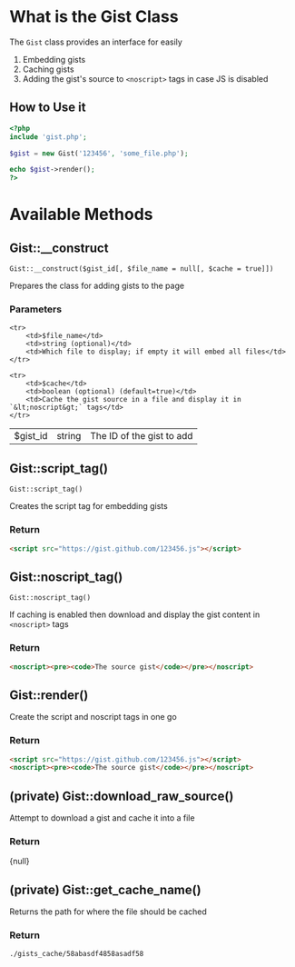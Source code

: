# What is the Gist Class
The `Gist` class provides an interface for easily

1. Embedding gists
2. Caching gists
3. Adding the gist's source to `<noscript>` tags in case JS is disabled

## How to Use it

```php
<?php
include 'gist.php';

$gist = new Gist('123456', 'some_file.php');

echo $gist->render();
?>
```

# Available Methods

## Gist::__construct

	Gist::__construct($gist_id[, $file_name = null[, $cache = true]])

Prepares the class for adding gists to the page

### Parameters

<table>
	<tr>
		<td>$gist_id</td>
		<td>string</td>
		<td>The ID of the gist to add</td>
	</tr>
	
	<tr>
		<td>$file_name</td>
		<td>string (optional)</td>
		<td>Which file to display; if empty it will embed all files</td>
	</tr>
	
	<tr>
		<td>$cache</td>
		<td>boolean (optional) (default=true)</td>
		<td>Cache the gist source in a file and display it in `&lt;noscript&gt;` tags</td>
	</tr>
</table>

## Gist::script\_tag()

	Gist::script_tag()

Creates the script tag for embedding gists

### Return

```html
<script src="https://gist.github.com/123456.js"></script>
```

## Gist::noscript\_tag()

	Gist::noscript_tag()

If caching is enabled then download 
and display the gist content in
`<noscript>` tags

### Return

```html
<noscript><pre><code>The source gist</code></pre></noscript>
```

## Gist::render()

Create the script and noscript tags
in one go

### Return

```html
<script src="https://gist.github.com/123456.js"></script>
<noscript><pre><code>The source gist</code></pre></noscript>
```

## (private) Gist::download\_raw\_source()

Attempt to download a gist
and cache it into a file

### Return
{null}

## (private) Gist::get\_cache\_name()

Returns the path for where the file
should be cached

### Return

	./gists_cache/58abasdf4858asadf58


